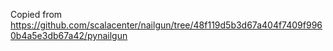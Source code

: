 Copied from https://github.com/scalacenter/nailgun/tree/48f119d5b3d67a404f7409f9960b4a5e3db67a42/pynailgun
